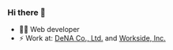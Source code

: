 ### Hi there 👋

- 🧑‍💻 Web developer
- ⚡ Work at: [DeNA Co., Ltd.](https://dena.com/jp/) and [Workside, Inc.](https://onn-hr.com/)
